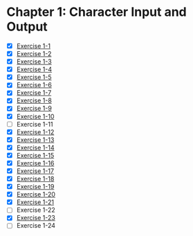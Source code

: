 # Chapter 1: Character Input and Output

- [x] [Exercise 1-1](./ex.1.1.c)
- [x] [Exercise 1-2](./ex.1.2.c)
- [x] [Exercise 1-3](./ex.1.3.c)
- [x] [Exercise 1-4](./ex.1.4.c)
- [x] [Exercise 1-5](./ex.1.5.c)
- [x] [Exercise 1-6](./ex.1.6.c)
- [x] [Exercise 1-7](./ex.1.7.c)
- [x] [Exercise 1-8](./ex.1.8.c)
- [x] [Exercise 1-9](./ex.1.9.c)
- [x] [Exercise 1-10](./ex.1.10.c)
- [ ] Exercise 1-11
- [x] [Exercise 1-12](./ex.1.12.c)
- [x] [Exercise 1-13](./ex.1.13.c)
- [x] [Exercise 1-14](./ex.1.14.c)
- [x] [Exercise 1-15](./ex.1.15.c)
- [x] [Exercise 1-16](./ex.1.16.c)
- [x] [Exercise 1-17](./ex.1.17.c)
- [x] [Exercise 1-18](./ex.1.18.c)
- [x] [Exercise 1-19](./ex.1.19.c)
- [x] [Exercise 1-20](./ex.1.20.c)
- [x] [Exercise 1-21](./ex.1.21.c)
- [ ] Exercise 1-22
- [x] [Exercise 1-23](./ex.1.23.c)
- [ ] Exercise 1-24
